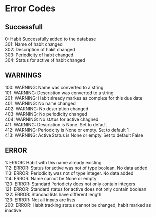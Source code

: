 # Error Codes
## Successfull
0:		Habit Successfully added to the database  
301:	Name of habit changed  
302:	Description of habit changed  
303:	Periodicity of habit changed  
304:	Status for active of habit changed  
## WARNINGS
100:	WARNING: Name was converted to a string  
101:	WARNING: Description was converted to a string  
201:	WARNING: Habit already markes as complete for this due date  
401:	WARNING: No name changed  
402:	WARNING: No description changed  
403:	WARNING: No periodicity changed  
404:	WARNING: No status for active chagned  
411:	WARNING: Description is None. Set to default  
412:	WARNING: Periodicity is None or empty. Set to default 1  
413:	WARNING: Active Status is None or empty. Set to default False  
## ERROR
1:		ERROR: Habit with this name already existing  
112:	ERROR: Status for active was not of type boolean. No data added  
113:	ERROR: Periodicity was not of type integer. No data added  
114:	ERROR: Name cannot be None or empty  
120:	ERROR: Standard Periodicty does not only contain integers  
121:	ERROR: Standard status for active does not only contain boolean  
122:	ERROR: Standad lists have different length  
123:	ERROR: Not all inputs are lists  
200:	ERROR: Habit tracking status cannot be changed, habit marked as inactive  